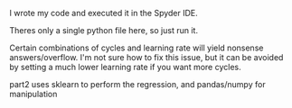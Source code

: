 I wrote my code and executed it in the Spyder IDE. 

Theres only a single python file here, so just run it. 

Certain combinations of cycles and learning rate will yield nonsense answers/overflow.
I'm not sure how to fix this issue, but it can be avoided by setting a much lower learning
rate if you want more cycles.

part2 uses sklearn to perform the regression, and pandas/numpy for manipulation